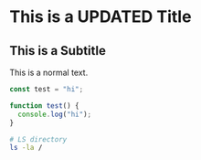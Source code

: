 # This is a UPDATED Title

## This is a Subtitle

This is a normal text.

```javascript
const test = "hi";

function test() {
  console.log("hi");
}
```

```bash
# LS directory
ls -la /
```
